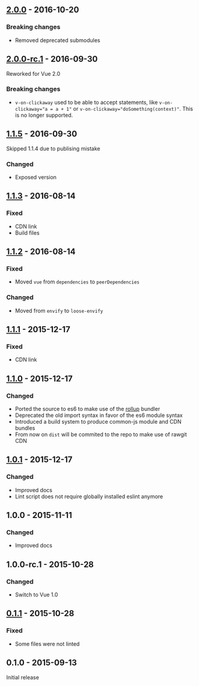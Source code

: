## [2.0.0] - 2016-10-20

### Breaking changes
- Removed deprecated submodules

## [2.0.0-rc.1] - 2016-09-30

Reworked for Vue 2.0

### Breaking changes
- `v-on-clickaway` used to be able to accept statements, like `v-on-clickaway="a = a + 1"` or `v-on-clickaway="doSomething(context)"`. This is no longer supported.

## [1.1.5] - 2016-09-30

Skipped 1.1.4 due to publising mistake

### Changed
- Exposed version

## [1.1.3] - 2016-08-14

### Fixed
- CDN link
- Build files

## [1.1.2] - 2016-08-14

### Fixed
- Moved `vue` from `dependencies` to `peerDependencies`

### Changed
- Moved from `envify` to `loose-envify`

## [1.1.1] - 2015-12-17

### Fixed
- CDN link

## [1.1.0] - 2015-12-17

### Changed
- Ported the source to es6 to make use of the [rollup](https://github.com/rollup/rollup) bundler
- Deprecated the old import syntax in favor of the es6 module syntax
- Introduced a build system to produce common-js module and CDN bundles
- From now on `dist` will be commited to the repo to make use of rawgit CDN

## [1.0.1] - 2015-12-17

### Changed
- Improved docs
- Lint script does not require globally installed eslint anymore

## 1.0.0 - 2015-11-11

### Changed
- Improved docs

## 1.0.0-rc.1 - 2015-10-28

### Changed
- Switch to Vue 1.0

## [0.1.1] - 2015-10-28

### Fixed
- Some files were not linted

## 0.1.0 - 2015-09-13

Initial release

[0.1.1]: https://github.com/simplesmiler/vue-clickaway/compare/0.1.0...0.1.1
[1.0.1]: https://github.com/simplesmiler/vue-clickaway/compare/1.0.0...1.0.1
[1.1.0]: https://github.com/simplesmiler/vue-clickaway/compare/1.0.1...1.1.0
[1.1.1]: https://github.com/simplesmiler/vue-clickaway/compare/1.1.0...1.1.1
[1.1.2]: https://github.com/simplesmiler/vue-clickaway/compare/1.1.1...1.1.2
[1.1.3]: https://github.com/simplesmiler/vue-clickaway/compare/1.1.2...1.1.3
[1.1.5]: https://github.com/simplesmiler/vue-clickaway/compare/1.1.3...1.1.5

[2.0.0-rc.1]: https://github.com/simplesmiler/vue-clickaway/compare/1.1.5...2.0.0-rc.1
[2.0.0]: https://github.com/simplesmiler/vue-clickaway/compare/2.0.0-rc.1...2.0.0
